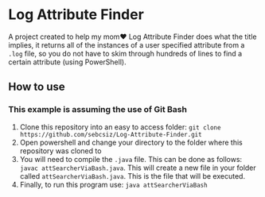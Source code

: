 # Log Attribute Finder

A project created to help my mom❤️ Log Attribute Finder does what the title implies, it returns all of the instances of a user specified attribute from a `.log` file, so you do not have to skim through hundreds of lines to find a certain attribute (using PowerShell).

## How to use

### This example is assuming the use of Git Bash

1. Clone this repository into an easy to access folder: `git clone https://github.com/sebcsiz/Log-Attribute-Finder.git`
2. Open powershell and change your directory to the folder where this repository was cloned to
3. You will need to compile the `.java` file. This can be done as follows: `javac attSearcherViaBash.java`. This will create a new file in your folder called `attSearcherViaBash.java`. This is the file that will be executed.
4. Finally, to run this program use: `java attSearcherViaBash`
